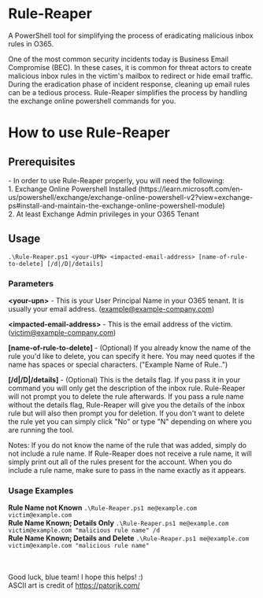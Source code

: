 # Rule-Reaper
A PowerShell tool for simplifying the process of eradicating malicious inbox rules in O365.

One of the most common security incidents today is Business Email Compromise (BEC). In these cases, it is common for threat actors to create malicious inbox rules in the victim's mailbox to redirect or hide email traffic. During the eradication phase of incident response, cleaning up email rules can be a tedious process. Rule-Reaper simplifies the process by handling the exchange online powershell commands for you.

<H1>How to use Rule-Reaper</H1>

<H2>Prerequisites</H2> - In order to use Rule-Reaper properly, you will need the following:
    <br>1. Exchange Online Powershell Installed (https://learn.microsoft.com/en-us/powershell/exchange/exchange-online-powershell-v2?view=exchange-ps#install-and-maintain-the-exchange-online-powershell-module)
    <br>2. At least Exchange Admin privileges in your O365 Tenant

<H2>Usage</H2>

`.\Rule-Reaper.ps1 <your-UPN> <impacted-email-address> [name-of-rule-to-delete] [/d|/D|/details]`

<H3>Parameters</H3>

**<your-upn\>** - This is your User Principal Name in your O365 tenant. It is usually your email address. (example@example-company.com)

**<impacted-email-address\>** - This is the email address of the victim. (victim@example-company.com)

**[name-of-rule-to-delete]** - (Optional) If you already know the name of the rule you'd like to delete, you can specify it here. You may need quotes if the name has spaces or special characters. ("Example Name of Rule..")

**[/d|/D|/details]** - (Optional) This is the details flag. If you pass it in your command you will only get the description of the inbox rule. Rule-Reaper will not prompt you to delete the rule afterwards. If you pass a rule name without the details flag, Rule-Reaper will give you the details of the inbox rule but will also then prompt you for deletion. If you don't want to delete the rule yet you can simply click "No" or type "N" depending on where you are running the tool.

Notes: If you do not know the name of the rule that was added, simply do not include a rule name. If Rule-Reaper does not receive a rule name, it will simply print out all of the rules present for the account. When you do include a rule name, make sure to pass in the name exactly as it appears.

<H3>Usage Examples</H3>

**Rule Name not Known**
`.\Rule-Reaper.ps1 me@example.com victim@example.com`<br>
**Rule Name Known; Details Only**
`.\Rule-Reaper.ps1 me@example.com victim@example.com "malicious rule name" /d`<br>
**Rule Name Known; Details and Delete**
`.\Rule-Reaper.ps1 me@example.com victim@example.com "malicious rule name"`<br>

<br><br>
Good luck, blue team! I hope this helps! :)
<br>ASCII art is credit of https://patorjk.com/
